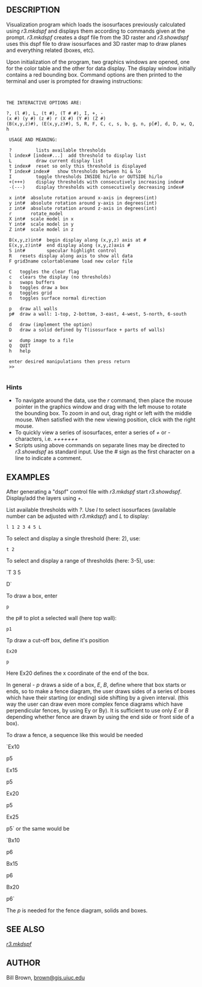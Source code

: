 

## DESCRIPTION

Visualization program which loads the isosurfaces previously calculated
using *r3.mkdspf* and displays them according to commands given at the prompt.
*r3.mkdspf* creates a dspf file from the 3D raster and *r3.showdspf* uses this
dspf file to draw isosurfaces and 3D raster map to draw planes and everything
related (boxes, etc).

Upon initialization of the program, two graphics windows are
opened, one for the color table and the other for data display. The
display window initially contains a red bounding box. Command options
are then printed to the terminal and user is prompted for drawing
instructions:


```


THE INTERACTIVE OPTIONS ARE:

?, (l #), L, (t #), (T # #), I, +, -
(x #) (y #) (z #) r (X #) (Y #) (Z #)
(B(x,y,z)#), (E(x,y,z)#), S, R, F, C, c, s, b, g, n, p[#], d, D, w, Q, h

 USAGE AND MEANING:

 ?         lists available thresholds
 l index# [index#...]  add threshold to display list
 L         draw current display list
 t index#  reset so only this threshold is displayed
 T index# index#   show thresholds between hi & lo
 I         toggle thresholds INSIDE hi/lo or OUTSIDE hi/lo
 +(+++)    display thresholds with consecutively increasing index#
 -(---)    display thresholds with consecutively decreasing index#

 x int#  absolute rotation around x-axis in degrees(int)
 y int#  absolute rotation around y-axis in degrees(int)
 z int#  absolute rotation around z-axis in degrees(int)
 r       rotate_model
 X int#  scale model in x
 Y int#  scale model in y
 Z int#  scale model in z

 B(x,y,z)int#  begin display along (x,y,z) axis at #
 E(x,y,z)int#  end display along (x,y,z)axis #
 S int#        specular highlight control
 R   resets display along axis to show all data
 F grid3name colortablename load new color file

 C   toggles the clear flag
 c   clears the display (no thresholds)
 s   swaps buffers
 b   toggles draw a box
 g   toggles grid
 n   toggles surface normal direction

 p   draw all walls
 p#  draw a wall: 1-top, 2-bottom, 3-east, 4-west, 5-north, 6-south

 d   draw (implement the option)
 D   draw a solid defined by T(isosurface + parts of walls)

 w   dump image to a file
 Q   QUIT
 h   help

 enter desired manipulations then press return
 >>


```



### Hints

* To navigate around the data, use the *r* command, then place
  the mouse pointer in the graphics window and drag with the left mouse
  to rotate the bounding box. To zoom in and out, drag right or left
  with the middle mouse. When satisfied with the new viewing
  position, click with the right mouse.
* To quickly view a series of isosurfaces, enter a series of *+* or *-*
  characters, i.e. *+++++++*
* Scripts using above commands on separate lines may be
  directed to *r3.showdspf* as standard input.
  Use the *#* sign as the first character on a line to indicate a comment.


## EXAMPLES

After generating a "dspf" control file with *r3.mkdspf* start
*r3.showdspf*. Display/add the layers using *+*.

List available thresholds with *?*. Use *l* to select isosurfaces (available
number can be adjusted with *r3.mkdspf*) and *L* to display:

`l 1 2 3 4 5
 L`

To select and display a single threshold (here: 2), use:

`t 2`

To select and display a range of thresholds (here: 3-5), use:

`T 3 5

D`

To draw a box, enter

`p`

the p# to plot a selected wall (here top wall):

`p1`

Tp draw a cut-off box, define it's position

`Ex20`

`p`

Here Ex20 defines the x coordinate of the end of the box.

In general - *p* draws a side of a box, *E*, *B*, define where that box starts or
ends, so to make a fence diagram, the user draws sides of a series of boxes
which have their starting (or ending) side shifting by a given interval.
(this way the user can draw even more complex fence diagrams which have
perpendicular fences, by using Ey or By). It is sufficient to use only *E* or
*B* depending whether fence are drawn by using the end side or front side of a
box).

To draw a fence, a sequence like this would be needed

`Ex10

p5

Ex15

p5

Ex20

p5

Ex25

p5`
or the same would be

`Bx10

p6

Bx15

p6

Bx20

p6`

The *p* is needed for the fence diagram, solids and boxes.

## SEE ALSO

*[r3.mkdspf](r3.mkdspf.html)*

## AUTHOR

Bill Brown, <brown@gis.uiuc.edu>
